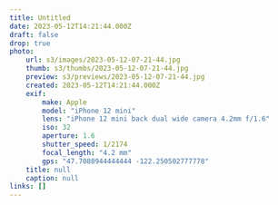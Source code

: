 ```yaml
---
title: Untitled
date: 2023-05-12T14:21:44.000Z
draft: false
drop: true
photo:
    url: s3/images/2023-05-12-07-21-44.jpg
    thumb: s3/thumbs/2023-05-12-07-21-44.jpg
    preview: s3/previews/2023-05-12-07-21-44.jpg
    created: 2023-05-12T14:21:44.000Z
    exif:
        make: Apple
        model: "iPhone 12 mini"
        lens: "iPhone 12 mini back dual wide camera 4.2mm f/1.6"
        iso: 32
        aperture: 1.6
        shutter_speed: 1/2174
        focal_length: "4.2 mm"
        gps: "47.7080944444444 -122.250502777778"
    title: null
    caption: null
links: []
---
```

